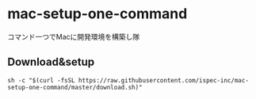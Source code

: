 # mac-setup-one-command
コマンド一つでMacに開発環境を構築し隊

## Download&setup
```
sh -c "$(curl -fsSL https://raw.githubusercontent.com/ispec-inc/mac-setup-one-command/master/download.sh)"
```

